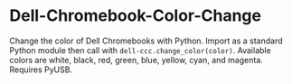 # Dell-Chromebook-Color-Change
Change the color of Dell Chromebooks with Python.
Import as a standard Python module then call with `dell-ccc.change_color(color)`. Available colors are white, black, red, green, blue, yellow, cyan, and magenta. Requires PyUSB.
